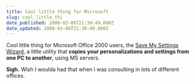 ```yaml
---
title: Cool little thing for Microsoft
slug: cool_little_thi
date_published: 2000-03-06T21:30:49.000Z
date_updated: 2000-03-06T21:30:49.000Z
---
```


Cool little thing for Microsoft Office 2000 users, the [Save My Settings Wizard](http://www.officeupdate.com/2000/downloadDetails/o2ksmsdd.htm), a little utility that **copies your personalizations and settings from one PC to another**, using MS servers.

**Sigh.** Wish I woulda had that when I was consulting in lots of different offices.

